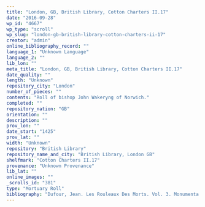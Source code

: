 ```yaml
---
title: "London, GB, British Library, Cotton Charters II.17"
date: "2016-09-28"
wp_id: "4667"
wp_type: "scroll"
wp_slug: "london-gb-british-library-cotton-charters-ii-17"
creator: "admin"
online_bibliography_record: ""
language_1: "Unknown Language"
language_2: ""
lib_lon: ""
meta_title: "London, GB, British Library, Cotton Charters II.17"
date_quality: ""
length: "Unknown"
repository_city: "London"
number_of_pieces: ""
contents: "Roll of bishop John Wakeryng of Norwich."
completed: ""
repository_nation: "GB"
orientation: ""
description: ""
prov_lon: ""
date_start: "1425"
prov_lat: ""
width: "Unknown"
repository: "British Library"
repository_name_and_city: "British Library, London GB"
shelfmark: "Cotton Charters II.17"
provenance: "Unknown Provenance"
lib_lat: ""
online_images: ""
_scrolls_id: "381"
type: "Mortuary Roll"
bibliography: "Dufour, Jean. Les Rouleaux Des Morts. Vol. 3. Monumenta Palaeographica Medii Aevi. Series Gallica. Turnhout: Brepols, 2009, no. 319."
---
```



